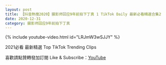 ```yaml
---
layout: post
title: 【抖音熱搜2020】摄影师回应9年前拍下丁真 1 TikTok Daily 最新必看精選合集2020 12 31
date: 2020-12-31
category: 摄影师回应9年前拍下丁真
---
```


{% include youtube-video.html id="LRJmW3wSJJY" %}

2021必看 最新精選 Top TikTok Trending Clips

喜歡請點贊轉發加訂閱 Like & Subscribe：[YouTube](https://www.youtube.com/channel/UCAoR7VcanIPd04uEq_GIylA/videos)

